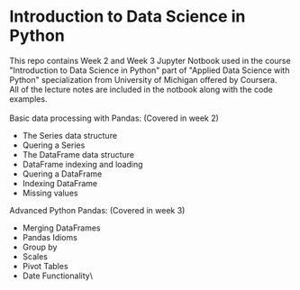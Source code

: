 # Introduction to Data Science in Python
This repo contains Week 2 and Week 3 Jupyter Notbook used in the course "Introduction to Data Science in Python" part of 
"Applied Data Science with Python" specialization from University of Michigan offered by Coursera.\
All of the lecture notes are included in the notbook along with the code examples.\
\
Basic data processing with Pandas: (Covered in week 2)
* The Series data structure
* Quering a Series
* The DataFrame data structure
* DataFrame indexing and loading
* Quering a DataFrame
* Indexing DataFrame
* Missing values

Advanced Python Pandas: (Covered in week 3)
* Merging DataFrames
* Pandas Idioms
* Group by
* Scales
* Pivot Tables
* Date Functionality\

